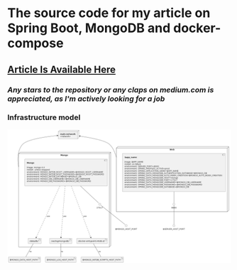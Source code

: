 # The source code for my article on Spring Boot, MongoDB and docker-compose

## [Article Is Available  Here](https://saeidfarahi.medium.com/get-started-with-spring-boot-mongodb-and-docker-compose-cfae8283ed1b)

### _Any stars to the repository or any claps on medium.com is appreciated, as I'm actively looking for a job_

### Infrastructure model

![Infrastructure model](.infragenie/infrastructure_model.png)